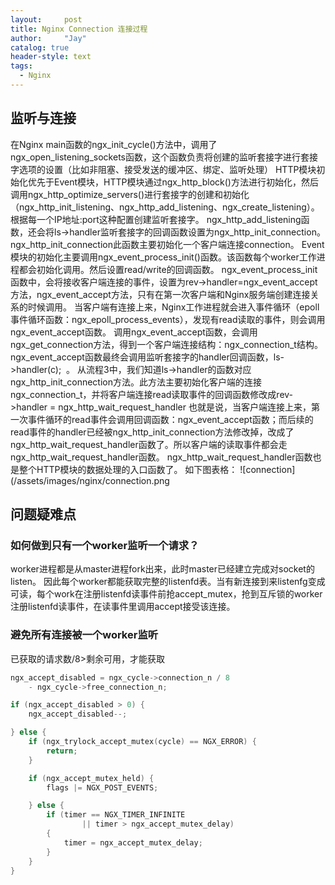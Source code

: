 ```yaml
---
layout:     post
title: Nginx Connection 连接过程
author:     "Jay"
catalog: true
header-style: text
tags:
  - Nginx
---
```


## 监听与连接
在Nginx main函数的ngx_init_cycle()方法中，调用了ngx_open_listening_sockets函数，这个函数负责将创建的监听套接字进行套接字选项的设置（比如非阻塞、接受发送的缓冲区、绑定、监听处理）
HTTP模块初始化优先于Event模块，HTTP模块通过ngx_http_block()方法进行初始化，然后调用ngx_http_optimize_servers()进行套接字的创建和初始化（ngx_http_init_listening、ngx_http_add_listening、ngx_create_listening）。根据每一个IP地址:port这种配置创建监听套接字。
ngx_http_add_listening函数，还会将ls->handler监听套接字的回调函数设置为ngx_http_init_connection。ngx_http_init_connection此函数主要初始化一个客户端连接connection。
Event模块的初始化主要调用ngx_event_process_init()函数。该函数每个worker工作进程都会初始化调用。然后设置read/write的回调函数。
ngx_event_process_init函数中，会将接收客户端连接的事件，设置为rev->handler=ngx_event_accept方法，ngx_event_accept方法，只有在第一次客户端和Nginx服务端创建连接关系的时候调用。
当客户端有连接上来，Nginx工作进程就会进入事件循环（epoll事件循环函数：ngx_epoll_process_events），发现有read读取的事件，则会调用ngx_event_accept函数。
调用ngx_event_accept函数，会调用ngx_get_connection方法，得到一个客户端连接结构：ngx_connection_t结构。ngx_event_accept函数最终会调用监听套接字的handler回调函数，ls->handler(c);  。
从流程3中，我们知道ls->handler的函数对应ngx_http_init_connection方法。此方法主要初始化客户端的连接ngx_connection_t，并将客户端连接read读取事件的回调函数修改成rev->handler = ngx_http_wait_request_handler
也就是说，当客户端连接上来，第一次事件循环的read事件会调用回调函数：ngx_event_accept函数；而后续的read事件的handler已经被ngx_http_init_connection方法修改掉，改成了ngx_http_wait_request_handler函数了。所以客户端的读取事件都会走ngx_http_wait_request_handler函数。
ngx_http_wait_request_handler函数也是整个HTTP模块的数据处理的入口函数了。
如下图表格：
![connection](/assets/images/nginx/connection.png


## 问题疑难点
### 如何做到只有一个worker监听一个请求？
worker进程都是从master进程fork出来，此时master已经建立完成对socket的listen。
因此每个worker都能获取完整的listenfd表。当有新连接到来listenfg变成可读，每个work在注册listenfd读事件前抢accept_mutex，抢到互斥锁的worker注册listenfd读事件，在读事件里调用accept接受该连接。

### 避免所有连接被一个worker监听
已获取的请求数/8>剩余可用，才能获取   
```c
ngx_accept_disabled = ngx_cycle->connection_n / 8
    - ngx_cycle->free_connection_n;

if (ngx_accept_disabled > 0) {
    ngx_accept_disabled--;

} else {
    if (ngx_trylock_accept_mutex(cycle) == NGX_ERROR) {
        return;
    }

    if (ngx_accept_mutex_held) {
        flags |= NGX_POST_EVENTS;

    } else {
        if (timer == NGX_TIMER_INFINITE
                || timer > ngx_accept_mutex_delay)
        {
            timer = ngx_accept_mutex_delay;
        }
    }
}
```
